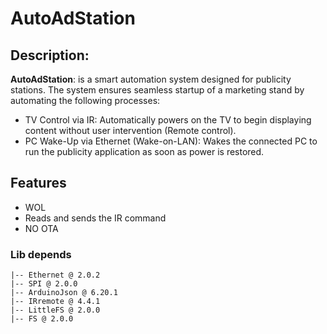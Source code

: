 # AutoAdStation

## Description:
**AutoAdStation**: is a smart automation system designed for publicity stations. The system ensures seamless startup  of a marketing stand by automating the following processes:
- TV Control via IR: Automatically powers on the TV to begin displaying content without user intervention (Remote control).
- PC Wake-Up via Ethernet (Wake-on-LAN): Wakes the connected PC to run the publicity application as soon as power is restored.

## Features 
- WOL 
- Reads and sends the IR command 
- NO OTA 

### Lib depends 
```
|-- Ethernet @ 2.0.2
|-- SPI @ 2.0.0
|-- ArduinoJson @ 6.20.1
|-- IRremote @ 4.4.1
|-- LittleFS @ 2.0.0
|-- FS @ 2.0.0
```